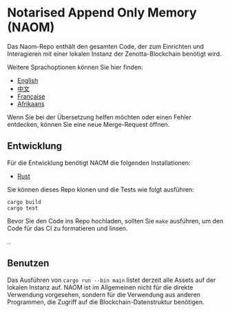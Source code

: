 # Notarised Append Only Memory (NAOM)

Das Naom-Repo enthält den gesamten Code, der zum Einrichten und Interagieren mit einer lokalen Instanz der Zenotta-Blockchain benötigt wird.

Weitere Sprachoptionen können Sie hier finden:

- [English](https://gitlab.com/zenotta/naom/-/blob/main/README.md)
- [中文](https://gitlab.com/zenotta/naom/-/blob/main/README.zhs.md)
- [Française](https://gitlab.com/zenotta/naom/-/blob/main/README.fr.md)
- [Afrikaans](https://gitlab.com/zenotta/naom/-/blob/main/README.af.md)

Wenn Sie bei der Übersetzung helfen möchten oder einen Fehler entdecken, können Sie eine neue Merge-Request öffnen.

## Entwicklung

Für die Entwicklung benötigt NAOM die folgenden Installationen:

- [Rust](https://www.rust-lang.org/tools/install)

Sie können dieses Repo klonen und die Tests wie folgt ausführen:

```
cargo build
cargo test
```

Bevor Sie den Code ins Repo hochladen, sollten Sie `make` ausführen, um den Code für das CI zu formatieren und linsen.

..

## Benutzen

Das Ausführen von `cargo run --bin main` listet derzeit alle Assets auf der lokalen Instanz auf. NAOM ist im Allgemeinen nicht für die direkte Verwendung vorgesehen, sondern für die Verwendung aus anderen Programmen, die Zugriff auf die Blockchain-Datenstruktur benötigen.